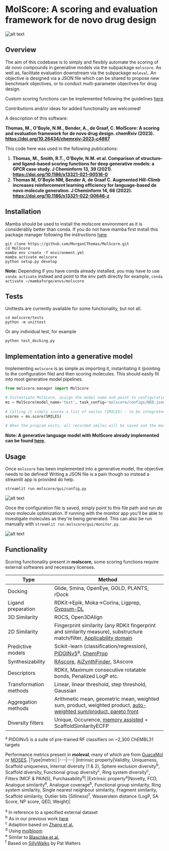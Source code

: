 # MolScore: A scoring and evaluation framework for de novo drug design
![alt text](https://github.com/MorganCThomas/MolScore/blob/version-1.0/molscore/data/images/GraphAbv2.png?raw=True)
## Overview

The aim of this codebase is to simply and flexibly 
automate the scoring of *de novo* compounds in generative models via the subpackage `molscore`. As well as, facilitate evaluation downstream via the subpackage `moleval`. An objective is designed via a JSON file which can be shared to propose new benchmark objectives, or to conduct multi-parameter objectives for drug design.

Custom scoring functions can be implemented following the guidelines [here](https://github.com/MorganCThomas/MolScore/blob/main/molscore/scoring_functions/README.MD)

Contributions and/or ideas for added functionality are welcomed!

A description of this software:

**Thomas, M., O'Boyle, N.M., Bender, A., de Graaf, C. MolScore: A scoring and evaluation framework for de novo drug design. chemRxiv (2023). https://doi.org/10.26434/chemrxiv-2023-c4867**

This code here was used in the following publications:
1. **Thomas, M., Smith, R.T., O’Boyle, N.M. et al. Comparison of structure- and ligand-based scoring functions for deep generative models: a GPCR case study. J Cheminform 13, 39 (2021). https://doi.org/10.1186/s13321-021-00516-0**
2. **Thomas M, O'Boyle NM, Bender A, de Graaf C. Augmented Hill-Climb increases reinforcement learning efficiency for language-based de novo molecule generation. J Cheminform 14, 68 (2022).  https://doi.org/10.1186/s13321-022-00646-z**

## Installation
Mamba should be used to install the molscore environment as it is considerably better than conda. If you do not have mamba first install this package manager following the instructions [here](https://github.com/conda-forge/miniforge#mambaforge).
```
git clone https://github.com/MorganCThomas/MolScore.git
cd MolScore
mamba env create -f environment.yml
mamba activate molscore
python setup.py develop
```
**Note:** Depending if you have conda already installed, you may have to use `conda activate` instead and point to the env path directly for example, `conda activate ~/mambaforge/envs/molscore`

## Tests
Unittests are currently available for some functionality, but not all.
```
cd molscore/tests
python -m unittest
```

Or any individual test, for example
```
python test_docking.py
```
## Implementation into a generative model

Implementing `molscore` is as simple as importing it, instantiating it (pointing to the configuration file) and then scoring molecules. This should easily fit into most generative model pipelines.

```python
from molscore.manager import MolScore

# Instantiate MolScore, assign the model name and point to configuration file describing the objective
ms = MolScore(model_name='test', task_config='molscore/configs/QED.json')
              
# Calling it simply scores a list of smiles (SMILES) - to be integrated into a for loop during model optimization
scores = ms.score(SMILES)
    
# When the program exits, all recorded smiles will be saved and the monitor app (if selected) will be closed
```

**Note: A generative language model with MolScore already implemented can be found [here](https://github.com/MorganCThomas/SMILES-RNN).**

## Usage
Once `molscore` has been implemented into a generative model, the objective needs to be defined! Writing a JSON file is a pain though so instead a streamlit app is provided do help.

```
streamlit run molscore/gui/config.py
```

![alt text](https://github.com/MorganCThomas/MolScore/blob/version-1.0/molscore/data/images/config_v1_albuterol.png?raw=True)

Once the configuration file is saved, simply point to this file path and run *de novo* molecule optimization. If running with the monitor app you'll be able to investigate molecules as they're being generated. This can also be run manually with `streamlit run molscore/gui/monitor.py`.

![alt text](https://github.com/MorganCThomas/MolScore/blob/version-1.0/molscore/data/images/monitor_v1_5HT2A_main.png?raw=True)

## Functionality
Scoring functionality present in **molscore**, some scoring functions require external softwares and necessary licenses.  

|Type|Method|
|---|---|
|Docking|Glide, Smina, OpenEye, GOLD, PLANTS, rDock|
|Ligand preparation|RDKit->Epik, Moka->Corina, Ligprep, [Gypsum-DL](https://jcheminf.biomedcentral.com/articles/10.1186/s13321-019-0358-3)|
|3D Similarity|ROCS, Open3DAlign|
|2D Similarity|Fingerprint similarity (any RDKit fingerprint and similarity measure), substructure match/filter, [Applicability domain](https://chemrxiv.org/engage/chemrxiv/article-details/625fc258bdc9c240d1dc12bb)|
|Predictive models|Scikit-learn (classification/regression), [PIDGINv5](https://zenodo.org/record/7547691#.ZCcLyo7MIhQ)<sup>a</sup>, [ChemProp](https://pubs.acs.org/doi/10.1021/acs.jcim.9b00237)|
|Synthesizability|[RAscore](https://pubs.rsc.org/en/content/articlelanding/2021/sc/d0sc05401a), [AiZynthFinder](https://jcheminf.biomedcentral.com/articles/10.1186/s13321-020-00472-1), SAscore|
|Descriptors|RDKit, Maximum consecutive rotatable bonds, Penalized LogP etc.|
|Transformation methods|Linear, linear threshold, step threshold, Gaussian|
|Aggregation methods|Arithmetic mean, geometric mean, weighted sum, product, weighted product, [auto-weighted sum/product, pareto front](https://jcheminf.biomedcentral.com/articles/10.1186/s13321-021-00561-9)|
|Diversity filters|Unique, Occurence, [memory assisted](https://github.com/tblaschke/reinvent-memory) + ScaffoldSimilarityECFP|

<sup>a</sup> PIDGINv5 is a suite of pre-trained RF classifiers on ~2,300 ChEMBL31 targets
  
Performance metrics present in **moleval**, many of which are from [GuacaMol](https://pubs.acs.org/doi/10.1021/acs.jcim.8b00839) or [MOSES](https://www.frontiersin.org/articles/10.3389/fphar.2020.565644/full). 
|Type|metric|
|---|---|
|Intrinsic property|Validity, Uniqueness, Scaffold uniqueness, Internal diversity (1 & 2), Sphere exclusion diversity<sup>b</sup>, Scaffold diversity, Functional group diversity<sup>c</sup>, Ring system diversity<sup>c</sup>, Filters (MCF & PAINS), Purchasability<sup>d</sup>|
|Extrinsic property<sup>a</sup>|Novelty, FCD, Analogue similarity<sup>e</sup>, Analogue coverage<sup>b</sup>, Functional group similarity, Ring system similarity, Single nearest neighbour similarity, Fragment similarity, Scaffold similarity, Outlier bits (Silliness)<sup>f</sup>, Wasserstein distance (LogP, SA Score, NP score, QED, Weight)|

<sup>a</sup> In reference to a specified external dataset  
<sup>b</sup> As in our previous work [here](https://jcheminf.biomedcentral.com/articles/10.1186/s13321-021-00516-0)  
<sup>c</sup> Adaption based on [Zhang et al.](https://pubs.acs.org/doi/10.1021/acs.jcim.0c01328)  
<sup>d</sup> Using [molbloom](https://github.com/whitead/molbloom)  
<sup>e</sup> Similar to [Blaschke et al.](https://jcheminf.biomedcentral.com/articles/10.1186/s13321-020-00473-0)  
<sup>f</sup> Based on [SillyWalks](https://github.com/PatWalters/silly_walks) by Pat Walters




